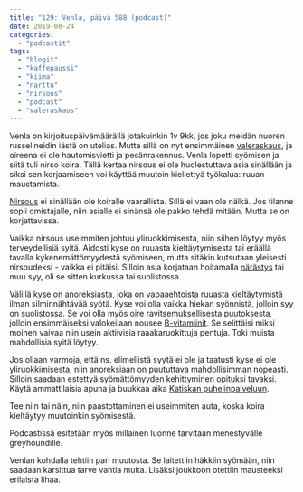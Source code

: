 ```yaml
---
title: "129: Venla, päivä 588 (podcast)"
date: 2019-08-24
categories: 
  - "podcastit"
tags: 
  - "blogit"
  - "kaffepaussi"
  - "kiima"
  - "narttu"
  - "nirsous"
  - "podcast"
  - "valeraskaus"
---
```


Venla on kirjoituspäivämäärällä jotakuinkin 1v 9kk, jos joku meidän nuoren russelineidin iästä on utelias. Mutta sillä on nyt ensimmäinen [valeraskaus](https://www.katiska.eu/tieto/koira-terveys-narttu/valeraskaus/), ja oireena ei ole hautomisvietti ja pesänrakennus. Venla lopetti syömisen ja siitä tuli nirso koira. Tällä kertaa nirsous ei ole huolestuttava asia sinällään ja siksi sen korjaamiseen voi käyttää muutoin kiellettyä työkalua: ruuan maustamista.

<!--more-->

[Nirsous](https://www.katiska.eu/ruokinnan-erikoiset/lihavat-laihat/nirsot-koirat-ja-nalka/) ei sinällään ole koiralle vaarallista. Sillä ei vaan ole nälkä. Jos tilanne sopii omistajalle, niin asialle ei sinänsä ole pakko tehdä mitään. Mutta se on korjattavissa.

Vaikka nirsous useimmiten johtuu yliruokkimisesta, niin siihen löytyy myös terveydellisiä syitä. Aidosti kyse on ruuasta kieltäytymisesta tai eräällä tavalla kykenemättömyydestä syömiseen, mutta sitäkin kutsutaan yleisesti nirsoudeksi - vaikka ei pitäisi. Silloin asia korjataan hoitamalla [närästys](https://www.katiska.eu/tieto/koira-terveys-narastys/koiran-narastys/) tai muu syy, oli se sitten kurkussa tai suolistossa.

Välillä kyse on anoreksiasta, joka on vapaaehtoista ruuasta kieltäytymistä ilman silminnähtävää syötä. Kyse voi olla vaikka hiekan syönnistä, jolloin syy on suolistossa. Se voi olla myös oire ravitsemuksellisesta puutoksesta, jolloin ensimmäiseksi valokeilaan nousee [B-vitamiinit](https://www.katiska.eu/tieto/b-vitamiinit/b-vitamiinit-lyhyesti/). Se selittäisi miksi moinen vaivaa niin usein aktiivisia raaakaruokittuja pentuja. Toki muista mahdollisia syitä löytyy.

Jos ollaan varmoja, että ns. elimellistä syytä ei ole ja taatusti kyse ei ole yliruokkimisesta, niin anoreksiaan on puututtava mahdollisimman nopeasti. Silloin saadaan estettyä syömättömyyden kehittyminen opituksi tavaksi. Käytä ammattilaisia apuna ja buukkaa aika [Katiskan puhelinpalveluun](https://store.katiska.info/tuote/puhelinneuvonta/).

Tee niin tai näin, niin paastottaminen ei useimmiten auta, koska koira kieltäytyy muutoinkin syömisestä.

Podcastissä esitetään myös millainen luonne tarvitaan menestyvälle greyhoundille.

Venlan kohdalla tehtiin pari muutosta. Se laitettiin häkkiin syömään, niin saadaan karsittua tarve vahtia muita. Lisäksi joukkoon otettiin mausteeksi erilaista lihaa.
